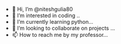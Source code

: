 - 👋 Hi, I’m @niteshgulia80
- 👀 I’m interested in coding ..
- 🌱 I’m currently learning python...
- 💞️ I’m looking to collaborate on projects ...
- 📫 How to reach me by my professor...

<!---
niteshgulia80/niteshgulia80 is a ✨ special ✨ repository because its `README.md` (this file) appears on your GitHub profile.
You can click the Preview link to take a look at your changes.
--->
